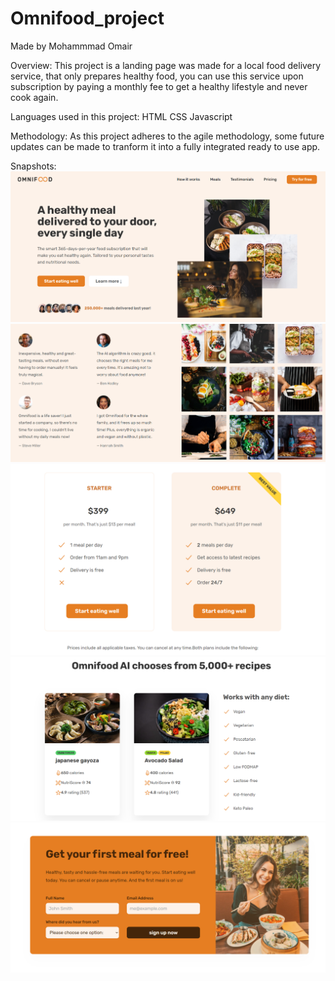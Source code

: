 # Omnifood_project

Made by Mohammmad Omair

Overview:
This project is a landing page was made for a local food delivery service, that only prepares healthy food, you can use this service upon subscription by paying a monthly fee to get a healthy lifestyle and never cook again.

Languages used in this project:
HTML
CSS
Javascript

Methodology:
As this project adheres to the agile methodology, some future updates can be made to tranform it into a fully integrated ready to use app.

Snapshots:
![My Image](https://github.com/Shtaiwee1/Omnifood_project/blob/master/Omnifood_project/one.PNG)
![My Image](https://github.com/Shtaiwee1/Omnifood_project/blob/master/Omnifood_project/five.PNG)
![My Image](https://github.com/Shtaiwee1/Omnifood_project/blob/master/Omnifood_project/four.PNG)
![My Image](https://github.com/Shtaiwee1/Omnifood_project/blob/master/Omnifood_project/two.PNG)
![My Image](https://github.com/Shtaiwee1/Omnifood_project/blob/master/Omnifood_project/three.PNG)
